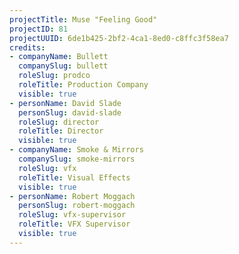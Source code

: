 ```yaml
---
projectTitle: Muse "Feeling Good"
projectID: 81
projectUUID: 6de1b425-2bf2-4ca1-8ed0-c8ffc3f58ea7
credits:
- companyName: Bullett
  companySlug: bullett
  roleSlug: prodco
  roleTitle: Production Company
  visible: true
- personName: David Slade
  personSlug: david-slade
  roleSlug: director
  roleTitle: Director
  visible: true
- companyName: Smoke & Mirrors
  companySlug: smoke-mirrors
  roleSlug: vfx
  roleTitle: Visual Effects
  visible: true
- personName: Robert Moggach
  personSlug: robert-moggach
  roleSlug: vfx-supervisor
  roleTitle: VFX Supervisor
  visible: true
---
```

